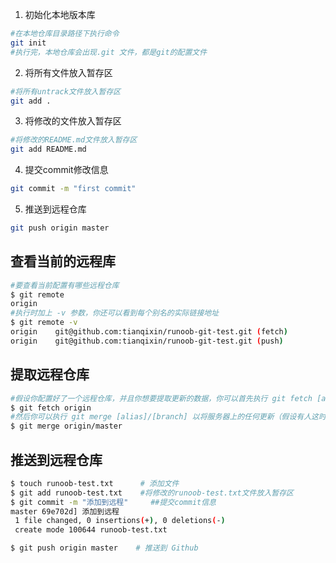 1. 初始化本地版本库

```bash
#在本地仓库目录路径下执行命令
git init
#执行完，本地仓库会出现.git 文件，都是git的配置文件
```

2. 将所有文件放入暂存区

```bash
#将所有untrack文件放入暂存区
git add .
```

3. 将修改的文件放入暂存区

```bash
#将修改的README.md文件放入暂存区
git add README.md
```

4. 提交commit修改信息

```bash
git commit -m "first commit"
```

5. 推送到远程仓库

```bash
git push origin master
```





## 查看当前的远程库

```bash
#要查看当前配置有哪些远程仓库
$ git remote
origin
#执行时加上 -v 参数，你还可以看到每个别名的实际链接地址
$ git remote -v
origin    git@github.com:tianqixin/runoob-git-test.git (fetch)
origin    git@github.com:tianqixin/runoob-git-test.git (push)
```



## 提取远程仓库

```bash
#假设你配置好了一个远程仓库，并且你想要提取更新的数据，你可以首先执行 git fetch [alias] 告诉 Git 去获取它有你没有的数据
$ git fetch origin
#然后你可以执行 git merge [alias]/[branch] 以将服务器上的任何更新（假设有人这时候推送到服务器了）合并到你的当前分支。
$ git merge origin/master
```



## 推送到远程仓库

```bash
$ touch runoob-test.txt      # 添加文件
$ git add runoob-test.txt    #将修改的runoob-test.txt文件放入暂存区
$ git commit -m "添加到远程"		##提交commit信息
master 69e702d] 添加到远程
 1 file changed, 0 insertions(+), 0 deletions(-)
 create mode 100644 runoob-test.txt

$ git push origin master    # 推送到 Github
```

